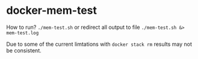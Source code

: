 # docker-mem-test

How to run?
`./mem-test.sh`
or redirect all output to file
`./mem-test.sh &> mem-test.log`

Due to some of the current limtations with `docker stack rm` results may not be consistent.
